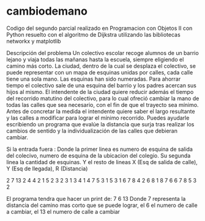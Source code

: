 # cambiodemano
Codigo del segundo parcial realizado en Programacion con Objetos II con Python resuelto con el algoritmo de Dijkstra utilizando las bibliotecas networkx y matplotlib

Descripción del problema
Un colectivo escolar recoge alumnos de
un barrio lejano y viaja todas las mañanas
hasta la escuela, siempre eligiendo el
camino más corto. La ciudad, dentro de la
cual se desplaza el colectivo, se puede
representar con un mapa de esquinas
unidas por calles, cada calle tiene una sola
mano. Las esquinas han sido numeradas.
Para ahorrar tiempo el colectivo sale de
una esquina del barrio y los padres
acercan sus hijos al mismo. El intendente
de la ciudad quiere reducir además el
tiempo del recorrido matutino del
colectivo, para lo cual ofreció cambiar la
mano de todas las calles que sea
necesario, con el fin de que el trayecto sea
mínimo.
Antes de concretar la medida el
intendente quiere saber el largo resultante
y las calles a modificar para lograr el
mínimo recorrido. Puedes ayudarle
escribiendo un programa que evalúe la
distancia que surja tras realizar los
cambios de sentido y la individualización
de las calles que debieran cambiar.

Si la entrada fuera : Donde la primer linea
es numero de esquina de salida del colecivo, 
numero de esquina de la
ubicacion del colegio. Su segunda linea 
la cantidad de esquinas. Y el resto de lineas
X (Esq de salida de calle), Y (Esq de llegada), R (Distancia)

2 7
13
2 4 4
2 1 5
2 3 2
3 1 3
4 1 4
7 5 3
1 5 3
1 6 7
8 4 2
6 8 1
8 7 6
6 7 8
5 3 2

El programa tendra que hacer un print de:
7 
6 13
Donde 7 representa la distancia del camino mas corto que se puede lograr,
el 6 el numero de calle a cambiar, el 13 el numero de calle a cambiar





